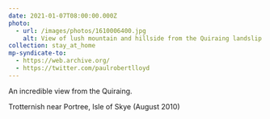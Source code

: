 ```yaml
---
date: 2021-01-07T08:00:00.000Z
photo:
  - url: /images/photos/1610006400.jpg
    alt: View of lush mountain and hillside from the Quiraing landslip.
collection: stay_at_home
mp-syndicate-to:
  - https://web.archive.org/
  - https://twitter.com/paulrobertlloyd
---
```

An incredible view from the Quiraing.

Trotternish near Portree, Isle of Skye (August 2010)
